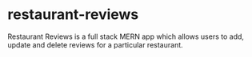 # restaurant-reviews
Restaurant Reviews is a full stack MERN app which allows users to add, update and delete reviews for a particular restaurant. 
